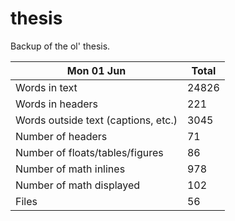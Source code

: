 thesis
======
Backup of the ol' thesis.

Mon 01 Jun | Total
---|---
Words in text| 24826
Words in headers| 221
Words outside text (captions, etc.)| 3045
Number of headers| 71
Number of floats/tables/figures| 86
Number of math inlines| 978
Number of math displayed| 102
Files| 56

